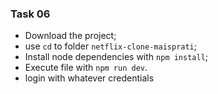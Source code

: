### Task 06

- Download the project;
- use `cd` to folder `netflix-clone-maisprati`;
- Install node dependencies with `npm install`;
- Execute file with `npm run dev`.
- login with whatever credentials
